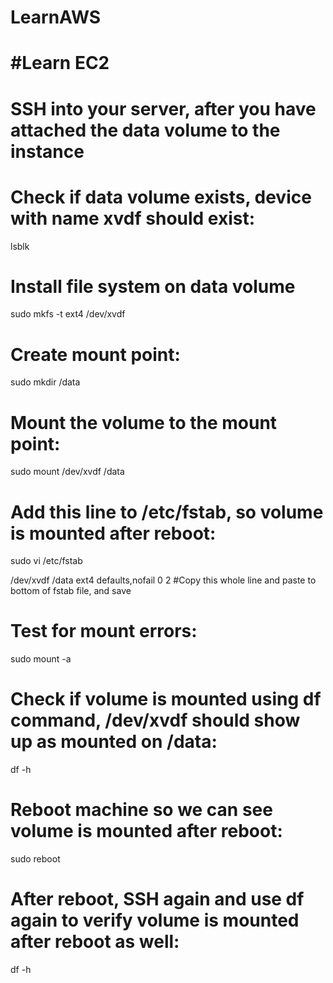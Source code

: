 # LearnAWS

#Learn EC2 
==============================================
# SSH into your server, after you have attached the data volume to the instance

# Check if data volume exists, device with name xvdf should exist:
lsblk

# Install file system on data volume
sudo mkfs -t ext4 /dev/xvdf

# Create mount point:
sudo mkdir /data

# Mount the volume to the mount point:
sudo mount /dev/xvdf /data

# Add this line to /etc/fstab, so volume is mounted after reboot:
sudo vi /etc/fstab

/dev/xvdf   /data       ext4    defaults,nofail 0       2  #Copy this whole line and paste to bottom of fstab file, and save

# Test for mount errors:
sudo mount -a

# Check if volume is mounted using df command, /dev/xvdf should show up as mounted on /data:
df -h

# Reboot machine so we can see volume is mounted after reboot:
sudo reboot

# After reboot, SSH again and use df again to verify volume is mounted after reboot as well:
df -h
